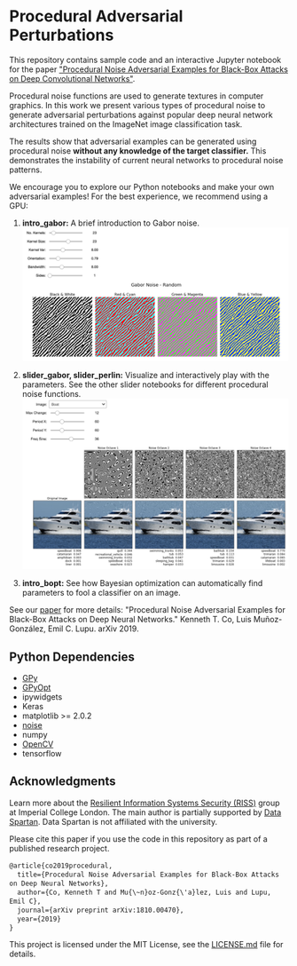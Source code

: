 # Procedural Adversarial Perturbations

This repository contains sample code and an interactive Jupyter notebook for the paper ["Procedural Noise Adversarial Examples for Black-Box Attacks on Deep Convolutional Networks"](https://arxiv.org/abs/1810.00470).

Procedural noise functions are used to generate textures in computer graphics. In this work we present various types of procedural noise to generate adversarial perturbations against popular deep neural network architectures trained on the ImageNet image classification task.

The results show that adversarial examples can be generated using procedural noise **without any knowledge of the target classifier.** This demonstrates the instability of current neural networks to procedural noise patterns.

We encourage you to explore our Python notebooks and make your own adversarial examples! For the best experience, we recommend using a GPU:

1. **intro\_gabor:** A brief introduction to Gabor noise. 
![slider](intro.png)

2. **slider\_gabor, slider\_perlin:** Visualize and interactively play with the parameters. See the other slider notebooks for different procedural noise functions.
![slider](slider.png)

3. **intro_bopt:** See how Bayesian optimization can automatically find parameters to fool a classifier on an image.

See our [paper](https://arxiv.org/abs/1810.00470) for more details: "Procedural Noise Adversarial Examples for Black-Box Attacks on Deep Neural Networks." Kenneth T. Co, Luis Muñoz-González, Emil C. Lupu. arXiv 2019.

## Python Dependencies

* [GPy](https://pypi.org/project/GPyOpt/)
* [GPyOpt](https://pypi.org/project/GPy/)
* ipywidgets
* Keras
* matplotlib >= 2.0.2
* [noise](https://pypi.org/project/noise/)
* numpy
* [OpenCV](https://pypi.org/project/opencv-python/)
* tensorflow

## Acknowledgments

Learn more about the [Resilient Information Systems Security (RISS)](http://rissgroup.org/) group at Imperial College London. The main author is partially supported by [Data Spartan](http://dataspartan.co.uk/). Data Spartan is not affiliated with the university.

Please cite this paper if you use the code in this repository as part of a published research project.

```
@article{co2019procedural,
  title={Procedural Noise Adversarial Examples for Black-Box Attacks on Deep Neural Networks},
  author={Co, Kenneth T and Mu{\~n}oz-Gonz{\'a}lez, Luis and Lupu, Emil C},
  journal={arXiv preprint arXiv:1810.00470},
  year={2019}
}
```
This project is licensed under the MIT License, see the [LICENSE.md](LICENSE.md) file for details.
